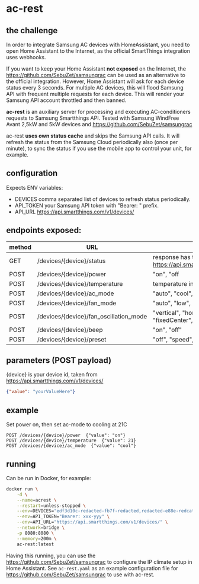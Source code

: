 # ac-rest

## the challenge
In order to integrate Samsung AC devices with HomeAssistant, you need to open Home Assistant to the Internet, as the official SmartThings integration uses webhooks.

If you want to keep your Home Assistant **not exposed** on the Internet, the https://github.com/SebuZet/samsungrac can be used as an alternative to the official integration.
However, Home Assistant will ask for each device status every 3 seconds.
For multiple AC devices, this will flood Samsung API with frequent multiple requests for each device.
This will render your Samsung API account throttled and then banned.

**ac-rest**  is an auxiliary server for processing and executing AC-conditioners requests to Samsung Smartthings API.
Tested with Samsung WindFree Avant 2,5kW and 5kW devices and https://github.com/SebuZet/samsungrac

ac-rest **uses own status cache** and skips the Samsung API calls.
It will refresh the status from the Samsung Cloud periodically also (once per minute), to sync the status if you use the mobile app to control your unit, for example.

## configuration

Expects ENV variables:
* DEVICES comma separated list of devices to refresh status periodically.
* API_TOKEN your Samsung API token with "Bearer: " prefix.
* API_URL https://api.smartthings.com/v1/devices/

## endpoints exposed:


| method | URL                                    | payload                                                                                                 | comment |
|--------|----------------------------------------|---------------------------------------------------------------------------------------------------------|---------|
| GET    | /devices/{device}/status               | response has the payload the same as https://api.smartthings.com/v1/devices/{deviceId}/status           |         |
| POST   | /devices/{device}/power                | "on", "off                                                                                              |         |
| POST   | /devices/{device}/temperature          | temperature in Celsius, double                                                                          |         |
| POST   | /devices/{device}/ac_mode              | "auto", "cool", "dry", "off"                                                                            |         |
| POST   | /devices/{device}/fan_mode             | "auto", "low", "medium", "high", "turbo"                                                                 |         |
| POST   | /devices/{device}/fan_oscillation_mode | "vertical", "horizontal", "fixed", "fixedLeft", "fixedRight", "fixedCenter", direct", "indirect", "far" |         |
| POST   | /devices/{device}/beep                 | "on", "off"                                                                                             |         |
| POST   | /devices/{device}/preset               | "off", "speed", "sleep", "windFree", "windFreeSleep"                                                    |         |

## parameters (POST payload)

{device} is your device id, taken from https://api.smartthings.com/v1/devices/

```json
{"value": "yourValueHere"}

```

## example
Set power on, then set ac-mode to cooling at 21C

```
POST /devices/{device}/power  {"value": "on"}
POST /devices/{device}/temperature  {"value": 21}
POST /devices/{device}/ac_mode  {"value": "cool"}
```

## running
Can be run in Docker, for example:

```bash
docker run \
    -d \
    --name=acrest \
    --restart=unless-stopped \
    --env=DEVICES="edf3d10c-redacted-fb7f-redacted,redacted-e88e-redcated,9d8f6a8c-redacted-ed416e8b3fd1,redacted9e7c-ad8a-redacted" \
    --env=API_TOKEN="Bearer: xxx-yyy" \
    --env=API_URL="https://api.smartthings.com/v1/devices/" \
    --network=bridge \
    -p 8080:8080 \
    --memory=200m \
    ac-rest:latest
```
Having this running, you can use the https://github.com/SebuZet/samsungrac to configure the IP climate setup in Home Assistant.
See `ac-rest.yaml` as an example configuration file for https://github.com/SebuZet/samsungrac to use with ac-rest.